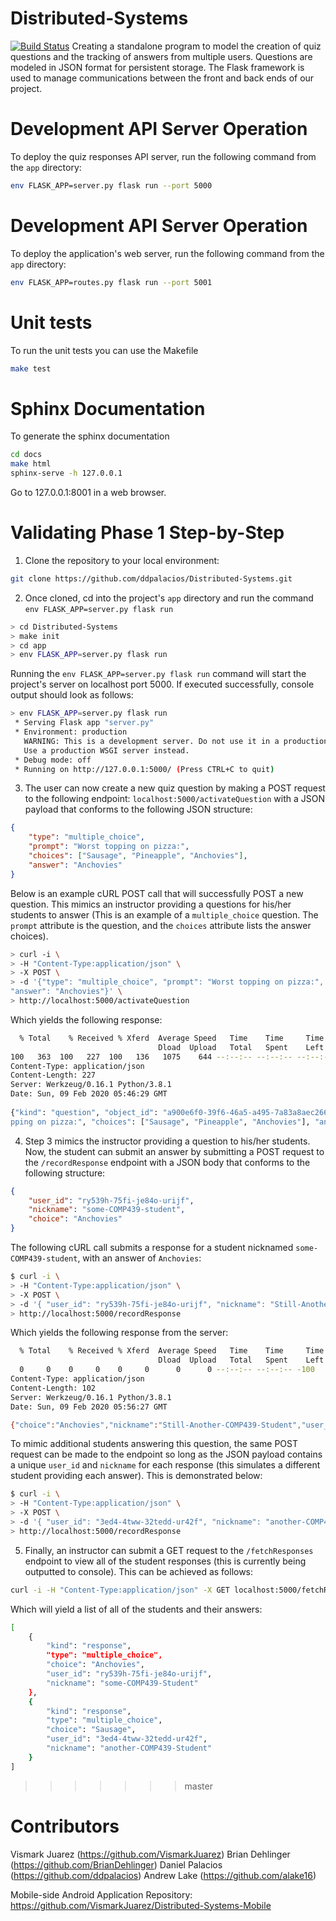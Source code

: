 # Distributed-Systems
[![Build Status](https://travis-ci.com/alake16/Distributed-Systems.svg?branch=master)](https://travis-ci.com/alake16/Distributed-Systems)
Creating a standalone program to model the creation of quiz questions and the tracking of answers from multiple users. Questions are modeled in JSON format for persistent storage. The Flask framework is used to manage communications between the front and back ends of our project.

# Development API Server Operation
To deploy the quiz responses API server, run the following command from the `app` directory:
```bash
env FLASK_APP=server.py flask run --port 5000
```

# Development API Server Operation
To deploy the application's web server, run the following command from the `app` directory:
```bash
env FLASK_APP=routes.py flask run --port 5001
```

# Unit tests
To run the unit tests you can use the Makefile
```bash
make test
```

# Sphinx Documentation
To generate the sphinx documentation 
```bash
cd docs
make html
sphinx-serve -h 127.0.0.1
```
Go to 127.0.0.1:8001 in a web browser.

# Validating Phase 1 Step-by-Step

1. Clone the repository to your local environment:
```bash
git clone https://github.com/ddpalacios/Distributed-Systems.git
```

2. Once cloned, cd into the project's `app` directory and run the command `env FLASK_APP=server.py flask run`

```bash
> cd Distributed-Systems
> make init
> cd app
> env FLASK_APP=server.py flask run
```

Running the `env FLASK_APP=server.py flask run` command will start the project's server on localhost port 5000.  If executed successfully, console output should look as follows:

```bash
> env FLASK_APP=server.py flask run
 * Serving Flask app "server.py"
 * Environment: production
   WARNING: This is a development server. Do not use it in a production deployment.
   Use a production WSGI server instead.
 * Debug mode: off
 * Running on http://127.0.0.1:5000/ (Press CTRL+C to quit)
```

3. The user can now create a new quiz question by making a POST request to the following endpoint: `localhost:5000/activateQuestion` with a JSON payload that conforms to the following JSON structure:

```json
{
    "type": "multiple_choice",
    "prompt": "Worst topping on pizza:",
    "choices": ["Sausage", "Pineapple", "Anchovies"],
    "answer": "Anchovies"
}
```

Below is an example cURL POST call that will successfully POST a new question.  This mimics an instructor providing a questions for his/her students to answer (This is an example of a `multiple_choice` question. The `prompt` attribute is the question, and the `choices` attribute lists the answer choices).


```bash
> curl -i \                                                                                                             
> -H "Content-Type:application/json" \                                                                                  
> -X POST \                                                                                                             
> -d '{"type": "multiple_choice", "prompt": "Worst topping on pizza:", "choices": ["Sausage", "Pineapple", "Anchovies"],
"answer": "Anchovies"}' \                                                                                               
> http://localhost:5000/activateQuestion

```

Which yields the following response: 

```bash
  % Total    % Received % Xferd  Average Speed   Time    Time     Time  Current                                         
                                 Dload  Upload   Total   Spent    Left  Speed                                           
100   363  100   227  100   136   1075    644 --:--:-- --:--:-- --:--:--  1720HTTP/1.0 200 OK                           
Content-Type: application/json                                                                                          
Content-Length: 227                                                                                                     
Server: Werkzeug/0.16.1 Python/3.8.1                                                                                    
Date: Sun, 09 Feb 2020 05:46:29 GMT                                                                                     
                                                                                                                        
{"kind": "question", "object_id": "a900e6f0-39f6-46a5-a495-7a83a8aec266", "type": "multiple_choice", "prompt": "Worst to
pping on pizza:", "choices": ["Sausage", "Pineapple", "Anchovies"], "answer": "Anchovies", "responses": []}             
```


4. Step 3 mimics the instructor providing a question to his/her students.  Now, the student can submit an answer by submitting a POST request to the `/recordResponse` endpoint with a JSON body that conforms to the following structure:

```json
{
	"user_id": "ry539h-75fi-je84o-urijf",
	"nickname": "some-COMP439-student",
	"choice": "Anchovies"
}
```

The following cURL call submits a response for a student nicknamed `some-COMP439-student`, with an answer of `Anchovies`:

```bash
$ curl -i \
> -H "Content-Type:application/json" \
> -X POST \
> -d '{ "user_id": "ry539h-75fi-je84o-urijf", "nickname": "Still-Another-COMP439-Student", "choice": "Anchovies" }' \
> http://localhost:5000/recordResponse

```
Which yields the following response from the server:

```bash
  % Total    % Received % Xferd  Average Speed   Time    Time     Time  Current
                                 Dload  Upload   Total   Spent    Left  Speed
  0     0    0     0    0     0      0      0 --:--:-- --:--:-- -100   210  100   102  100   108    488    516 --:--:-- --:--:-- --:--:--  1004HTTP/1.0 200 OK
Content-Type: application/json
Content-Length: 102
Server: Werkzeug/0.16.1 Python/3.8.1
Date: Sun, 09 Feb 2020 05:56:27 GMT

{"choice":"Anchovies","nickname":"Still-Another-COMP439-Student","user_id":"ry539h-75fi-je84o-urijf"}
```

To mimic additional students answering this question, the same POST request can be made to the endpoint so long as the JSON payload contains a unique `user_id` and `nickname` for each response (this simulates a different student providing each answer). This is demonstrated below:

```bash
$ curl -i \
> -H "Content-Type:application/json" \
> -X POST \
> -d '{ "user_id": "3ed4-4tww-32tedd-ur42f", "nickname": "another-COMP439-Student", "choice": "Sausage" }' \
> http://localhost:5000/recordResponse
```

5. Finally, an instructor can submit a GET request to the `/fetchResponses` endpoint to view all of the student responses (this is currently being outputted to console).  This can be achieved as follows:

```bash
curl -i -H "Content-Type:application/json" -X GET localhost:5000/fetchResponses
```

Which will yield a list of all of the students and their answers:

```bash
[
    {
        "kind": "response",
        "type": "multiple_choice",
        "choice": "Anchovies",
        "user_id": "ry539h-75fi-je84o-urijf",
        "nickname": "some-COMP439-Student"
    },
    {
        "kind": "response",
        "type": "multiple_choice",
        "choice": "Sausage",
        "user_id": "3ed4-4tww-32tedd-ur42f",
        "nickname": "another-COMP439-Student"
    }
]
```
>>>>>>> master

# Contributors
Vismark Juarez (https://github.com/VismarkJuarez)
Brian Dehlinger (https://github.com/BrianDehlinger)
Daniel Palacios (https://github.com/ddpalacios)
Andrew Lake (https://github.com/alake16)

Mobile-side Android Application Repository: https://github.com/VismarkJuarez/Distributed-Systems-Mobile
